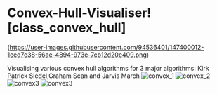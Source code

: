 # Convex-Hull-Visualiser![class_convex_hull]

(https://user-images.githubusercontent.com/94536401/147400012-1ced7e38-56ae-4894-973e-7cb12d20e409.png)

Visualising various convex hull algorithms for 3 major algorithms: Kirk Patrick Siedel,Graham Scan and Jarvis March
![convex_1](https://user-images.githubusercontent.com/94536401/147399999-e2370f8c-05d8-4930-967a-eeb232248bb5.png)
![convex_2](https://user-images.githubusercontent.com/94536401/147400000-1ae1e238-507f-42f7-ab6c-7f65011ead8e.png)
![convex3](https://user-images.githubusercontent.com/94536401/147400002-13b2d860-63bb-4ee9-a56c-81029a28975e.png)
![convex3](https://user-images.githubusercontent.com/94536401/147400001-b1fb1d39-7210-4d0a-97d7-f99686dd310b.png)
